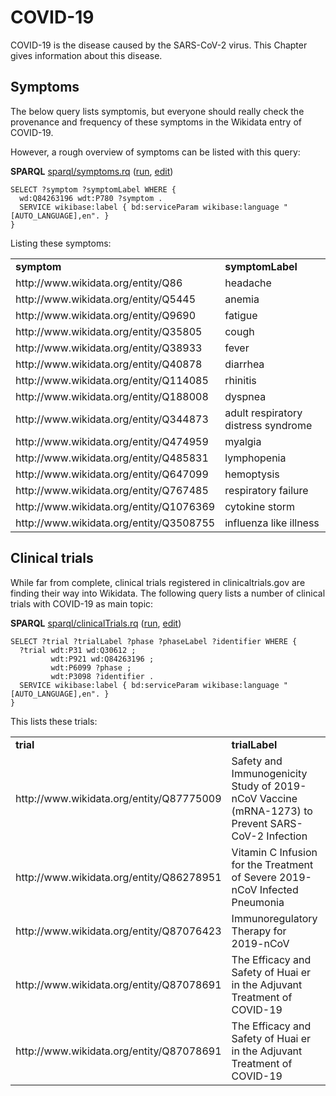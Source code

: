 # COVID-19

<a name="tp1">COVID-19</a> is the disease caused by the <a name="tp2">SARS-CoV-2</a> virus.
This Chapter gives information about this disease.

## Symptoms

The below query lists symptomis, but everyone should really check the provenance and
frequency of these symptoms in the Wikidata entry of COVID-19.

However, a rough overview of symptoms can be listed with this query:

**SPARQL** [sparql/symptoms.rq](sparql/symptoms.code.html) ([run](https://query.wikidata.org/embed.html#SELECT%20%3Fsymptom%20%3FsymptomLabel%20WHERE%20%7B%0A%20%20wd%3AQ84263196%20wdt%3AP780%20%3Fsymptom%20.%0A%20%20SERVICE%20wikibase%3Alabel%20%7B%20bd%3AserviceParam%20wikibase%3Alanguage%20%22%5BAUTO_LANGUAGE%5D%2Cen%22.%20%7D%0A%7D%0A), [edit](https://query.wikidata.org/#SELECT%20%3Fsymptom%20%3FsymptomLabel%20WHERE%20%7B%0A%20%20wd%3AQ84263196%20wdt%3AP780%20%3Fsymptom%20.%0A%20%20SERVICE%20wikibase%3Alabel%20%7B%20bd%3AserviceParam%20wikibase%3Alanguage%20%22%5BAUTO_LANGUAGE%5D%2Cen%22.%20%7D%0A%7D%0A))

```sparql
SELECT ?symptom ?symptomLabel WHERE {
  wd:Q84263196 wdt:P780 ?symptom .
  SERVICE wikibase:label { bd:serviceParam wikibase:language "[AUTO_LANGUAGE],en". }
}
```

Listing these symptoms:

<table>
  <tr>
    <td><b>symptom</b></td>
    <td><b>symptomLabel</b></td>
  </tr>
  <tr>
    <td>http://www.wikidata.org/entity/Q86</td>
    <td>headache</td>
  </tr>
  <tr>
    <td>http://www.wikidata.org/entity/Q5445</td>
    <td>anemia</td>
  </tr>
  <tr>
    <td>http://www.wikidata.org/entity/Q9690</td>
    <td>fatigue</td>
  </tr>
  <tr>
    <td>http://www.wikidata.org/entity/Q35805</td>
    <td>cough</td>
  </tr>
  <tr>
    <td>http://www.wikidata.org/entity/Q38933</td>
    <td>fever</td>
  </tr>
  <tr>
    <td>http://www.wikidata.org/entity/Q40878</td>
    <td>diarrhea</td>
  </tr>
  <tr>
    <td>http://www.wikidata.org/entity/Q114085</td>
    <td>rhinitis</td>
  </tr>
  <tr>
    <td>http://www.wikidata.org/entity/Q188008</td>
    <td>dyspnea</td>
  </tr>
  <tr>
    <td>http://www.wikidata.org/entity/Q344873</td>
    <td>adult respiratory distress syndrome</td>
  </tr>
  <tr>
    <td>http://www.wikidata.org/entity/Q474959</td>
    <td>myalgia</td>
  </tr>
  <tr>
    <td>http://www.wikidata.org/entity/Q485831</td>
    <td>lymphopenia</td>
  </tr>
  <tr>
    <td>http://www.wikidata.org/entity/Q647099</td>
    <td>hemoptysis</td>
  </tr>
  <tr>
    <td>http://www.wikidata.org/entity/Q767485</td>
    <td>respiratory failure</td>
  </tr>
  <tr>
    <td>http://www.wikidata.org/entity/Q1076369</td>
    <td>cytokine storm</td>
  </tr>
  <tr>
    <td>http://www.wikidata.org/entity/Q3508755</td>
    <td>influenza like illness</td>
  </tr>
</table>

## Clinical trials

While far from complete, <a name="tp3">clinical trials</a> registered in <a name="tp4">clinicaltrials.gov</a> are finding their way
into Wikidata. The following query lists a number of clinical trials with COVID-19
as main topic:

**SPARQL** [sparql/clinicalTrials.rq](sparql/clinicalTrials.code.html) ([run](https://query.wikidata.org/embed.html#SELECT%20%3Ftrial%20%3FtrialLabel%20%3Fphase%20%3FphaseLabel%20%3Fidentifier%20WHERE%20%7B%0A%20%20%3Ftrial%20wdt%3AP31%20wd%3AQ30612%20%3B%0A%20%20%20%20%20%20%20%20%20wdt%3AP921%20wd%3AQ84263196%20%3B%0A%20%20%20%20%20%20%20%20%20wdt%3AP6099%20%3Fphase%20%3B%0A%20%20%20%20%20%20%20%20%20wdt%3AP3098%20%3Fidentifier%20.%0A%20%20SERVICE%20wikibase%3Alabel%20%7B%20bd%3AserviceParam%20wikibase%3Alanguage%20%22%5BAUTO_LANGUAGE%5D%2Cen%22.%20%7D%0A%7D%0A), [edit](https://query.wikidata.org/#SELECT%20%3Ftrial%20%3FtrialLabel%20%3Fphase%20%3FphaseLabel%20%3Fidentifier%20WHERE%20%7B%0A%20%20%3Ftrial%20wdt%3AP31%20wd%3AQ30612%20%3B%0A%20%20%20%20%20%20%20%20%20wdt%3AP921%20wd%3AQ84263196%20%3B%0A%20%20%20%20%20%20%20%20%20wdt%3AP6099%20%3Fphase%20%3B%0A%20%20%20%20%20%20%20%20%20wdt%3AP3098%20%3Fidentifier%20.%0A%20%20SERVICE%20wikibase%3Alabel%20%7B%20bd%3AserviceParam%20wikibase%3Alanguage%20%22%5BAUTO_LANGUAGE%5D%2Cen%22.%20%7D%0A%7D%0A))

```sparql
SELECT ?trial ?trialLabel ?phase ?phaseLabel ?identifier WHERE {
  ?trial wdt:P31 wd:Q30612 ;
         wdt:P921 wd:Q84263196 ;
         wdt:P6099 ?phase ;
         wdt:P3098 ?identifier .
  SERVICE wikibase:label { bd:serviceParam wikibase:language "[AUTO_LANGUAGE],en". }
}
```

This lists these trials:

<table>
  <tr>
    <td><b>trial</b></td>
    <td><b>trialLabel</b></td>
    <td><b>phase</b></td>
    <td><b>phaseLabel</b></td>
    <td><b>identifier</b></td>
  </tr>
  <tr>
    <td>http://www.wikidata.org/entity/Q87775009</td>
    <td>Safety and Immunogenicity Study of 2019-nCoV Vaccine (mRNA-1273) to Prevent SARS-CoV-2 Infection</td>
    <td>http://www.wikidata.org/entity/Q42824069</td>
    <td>phase I clinical trial</td>
    <td>NCT04283461</td>
  </tr>
  <tr>
    <td>http://www.wikidata.org/entity/Q86278951</td>
    <td>Vitamin C Infusion for the Treatment of Severe 2019-nCoV Infected Pneumonia</td>
    <td>http://www.wikidata.org/entity/Q42824440</td>
    <td>phase II clinical trial</td>
    <td>NCT04264533</td>
  </tr>
  <tr>
    <td>http://www.wikidata.org/entity/Q87076423</td>
    <td>Immunoregulatory Therapy for 2019-nCoV</td>
    <td>http://www.wikidata.org/entity/Q42824440</td>
    <td>phase II clinical trial</td>
    <td>NCT04268537</td>
  </tr>
  <tr>
    <td>http://www.wikidata.org/entity/Q87078691</td>
    <td>The Efficacy and Safety of Huai er in the Adjuvant Treatment of COVID-19</td>
    <td>http://www.wikidata.org/entity/Q42824440</td>
    <td>phase II clinical trial</td>
    <td>NCT04291053</td>
  </tr>
  <tr>
    <td>http://www.wikidata.org/entity/Q87078691</td>
    <td>The Efficacy and Safety of Huai er in the Adjuvant Treatment of COVID-19</td>
    <td>http://www.wikidata.org/entity/Q42824827</td>
    <td>phase III clinical trial</td>
    <td>NCT04291053</td>
  </tr>
</table>
